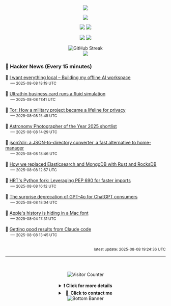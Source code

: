 <div align="center">
  <img src="https://readme-typing-svg.herokuapp.com?font=Fira+Code&weight=600&size=19&duration=3000&pause=1000&color=F7931A&center=true&vCenter=true&width=600&lines=%F0%9F%91%8B+Hi+%2C++I'm+(+Esmaeil+Asadi+%3C%3D%3E+%D8%A7%D8%B3%D9%80%D9%85%D9%80%D8%A7%D8%B9%D9%80%DB%8C%D9%80%D9%84+%D8%A7%D8%B3%D9%80%D8%AF%DB%8C+)"/>
</div>

<p align="center">
  <img src="http://github-profile-summary-cards.vercel.app/api/cards/profile-details?username=Null-Err0r&theme=gruvbox" />
</p>
<p align="center">
  <img src="http://github-profile-summary-cards.vercel.app/api/cards/repos-per-language?username=Null-Err0r&theme=gruvbox" />
  <img src="http://github-profile-summary-cards.vercel.app/api/cards/most-commit-language?username=Null-Err0r&theme=gruvbox" />
</p>
<p align="center">
  <img src="http://github-profile-summary-cards.vercel.app/api/cards/stats?username=Null-Err0r&theme=gruvbox" />
  <img src="http://github-profile-summary-cards.vercel.app/api/cards/productive-time?username=Null-Err0r&theme=gruvbox&utcOffset=8" />
</p>
<div align="center">
  <img src="https://streak-stats.demolab.com/?user=null-err0r&theme=gruvbox" alt="GitHub Streak" />
</div>
<div align="center">
  <img src="https://github-profile-trophy.vercel.app/?username=Null-Err0r&theme=gruvbox&no-frame=true&margin-w=15&margin-h=15&row=2&column=4" />
</div>


### 📰 Hacker News (Every 15 minutes)

<!-- HACKER_NEWS_START -->
🔹 <a href='https://instavm.io/blog/building-my-offline-ai-workspace' target='_blank' rel='noopener noreferrer'>I want everything local – Building my offline AI workspace</a><br>&nbsp;&nbsp;&nbsp;&nbsp;— <small>2025-08-08 18:19 UTC</small><br><br>
🔹 <a href='https://github.com/Nicholas-L-Johnson/flip-card' target='_blank' rel='noopener noreferrer'>Ultrathin business card runs a fluid simulation</a><br>&nbsp;&nbsp;&nbsp;&nbsp;— <small>2025-08-08 11:41 UTC</small><br><br>
🔹 <a href='https://thereader.mitpress.mit.edu/the-secret-history-of-tor-how-a-military-project-became-a-lifeline-for-privacy/' target='_blank' rel='noopener noreferrer'>Tor: How a military project became a lifeline for privacy</a><br>&nbsp;&nbsp;&nbsp;&nbsp;— <small>2025-08-08 15:45 UTC</small><br><br>
🔹 <a href='https://www.rmg.co.uk/whats-on/astronomy-photographer-year/galleries/2025-shortlist' target='_blank' rel='noopener noreferrer'>Astronomy Photographer of the Year 2025 shortlist</a><br>&nbsp;&nbsp;&nbsp;&nbsp;— <small>2025-08-08 14:29 UTC</small><br><br>
🔹 <a href='https://github.com/alurm/json2dir' target='_blank' rel='noopener noreferrer'>json2dir: a JSON-to-directory converter, a fast alternative to home-manager</a><br>&nbsp;&nbsp;&nbsp;&nbsp;— <small>2025-08-08 18:46 UTC</small><br><br>
🔹 <a href='https://radar.com/blog/high-performance-geocoding-in-rust' target='_blank' rel='noopener noreferrer'>How we replaced Elasticsearch and MongoDB with Rust and RocksDB</a><br>&nbsp;&nbsp;&nbsp;&nbsp;— <small>2025-08-08 12:57 UTC</small><br><br>
🔹 <a href='https://www.hudsonrivertrading.com/hrtbeat/inside-hrts-python-fork/' target='_blank' rel='noopener noreferrer'>HRT's Python fork: Leveraging PEP 690 for faster imports</a><br>&nbsp;&nbsp;&nbsp;&nbsp;— <small>2025-08-08 16:12 UTC</small><br><br>
🔹 <a href='https://simonwillison.net/2025/Aug/8/surprise-deprecation-of-gpt-4o/' target='_blank' rel='noopener noreferrer'>The surprise deprecation of GPT-4o for ChatGPT consumers</a><br>&nbsp;&nbsp;&nbsp;&nbsp;— <small>2025-08-08 18:04 UTC</small><br><br>
🔹 <a href='https://www.spacebar.news/apple-history-hiding-in-mac-font/' target='_blank' rel='noopener noreferrer'>Apple's history is hiding in a Mac font</a><br>&nbsp;&nbsp;&nbsp;&nbsp;— <small>2025-08-04 17:31 UTC</small><br><br>
🔹 <a href='https://www.dzombak.com/blog/2025/08/getting-good-results-from-claude-code/' target='_blank' rel='noopener noreferrer'>Getting good results from Claude code</a><br>&nbsp;&nbsp;&nbsp;&nbsp;— <small>2025-08-08 13:45 UTC</small><br><br>
<!-- HACKER_NEWS_END -->

<p align="right"><small>latest update: 
<!-- HACKER_NEWS_LAST_UPDATED -->2025-08-08 19:24:36 UTC<!-- /HACKER_NEWS_LAST_UPDATED -->
</small></p>

<hr>

<div align="center">
  <br> </br>
  <img src="https://ghvc.kabelkultur.se/?username=null-err0r&abbreviated=true&color=ff5500&label=%E2%81%AE%20%E2%81%AE%E2%81%AE%20%E2%81%AE%E2%81%AE%20%20%F0%9F%91%80%20%E2%81%AE%20%E2%81%AE%E2%81%AE%20%E2%81%AE%E2%81%AEVisitor%E2%81%AE%20%E2%81%AE%E2%81%AE%20%E2%81%AE%E2%81%AE%20%F0%9F%91%80%E2%81%AE%20%E2%81%AE%E2%81%AE%20%E2%81%AE%E2%81%AE%E2%81%AE%20%E2%81%AE%E2%81%AE%20%E2%81%AE%E2%81%AE⁮⁮" alt="Visitor Counter" />
  <br> </br>
</div>
<details align="center">
<summary> <b> ❗️ Click for more details</b> </summary>
<br>
<div align="center">
  <a href="https://next.ossinsight.io/widgets/official/analyze-user-contribution-time-distribution?user_id=19436819&period=all_times" target="_blank" style="display: block;">
    <picture>
      <source media="(prefers-color-scheme: dark)" srcset="https://next.ossinsight.io/widgets/official/analyze-user-contribution-time-distribution/thumbnail.png?user_id=19436819&period=all_times&image_size=auto&color_scheme=dark" width="700" height="auto">
      <img alt="Contribution Time Distribution" src="https://next.ossinsight.io/widgets/official/analyze-user-contribution-time-distribution/thumbnail.png?user_id=19436819&period=all_times&image_size=auto&color_scheme=dark" width="700" height="auto">
    </picture>
  </a>
</div>
<div align="center">
  <a href="https://next.ossinsight.io/widgets/official/compose-user-dashboard-stats?user_id=19436819" target="_blank" style="display: block;">
    <picture>
      <source media="(prefers-color-scheme: dark)" srcset="https://next.ossinsight.io/widgets/official/compose-user-dashboard-stats/thumbnail.png?user_id=19436819&image_size=auto&color_scheme=dark" width="700" height="auto">
      <img alt="Dashboard Stats" src="https://next.ossinsight.io/widgets/official/compose-user-dashboard-stats/thumbnail.png?user_id=19436819&image_size=auto&color_scheme=dark" width="700" height="auto">
    </picture>
  </a>
</div>
<div align="center">
  <a href="https://next.ossinsight.io/widgets/official/compose-org-activity-map?activity=stars&role=stars&owner_id=19436819&period=past_12_months" target="_blank" style="display: block;">
    <picture>
      <source media="(prefers-color-scheme: dark)" srcset="https://next.ossinsight.io/widgets/official/compose-org-activity-map/thumbnail.png?activity=stars&role=stars&owner_id=19436819&period=past_12_months&image_size=4x7&color_scheme=dark" width="700" height="auto">
      <img alt="Geographical Distribution" src="https://next.ossinsight.io/widgets/official/compose-org-activity-map/thumbnail.png?activity=stars&role=stars&owner_id=19436819&period=past_12_months&image_size=4x7&color_scheme=dark" width="700" height="auto">
    </picture>
  </a>
</div>
<div align="center">
  <img src="https://github-readme-activity-graph.vercel.app/graph?username=Null-Err0r&theme=gruvbox" alt="Activity Graph" />
</div>
<br>
</details>
<details align="center">
<summary> <b>  💬  Click to contact me</b> </summary>
<br>
<div align="center">
  <br><br>
  <a href="https://t.me/NullErr0r" target="_blank">
    <img src="https://img.shields.io/badge/Telegram-black?style=for-the-badge&logo=Telegram" alt="Telegram" />
  </a>
</div>
<br>
</details>
<div align="center">
  <img src="https://raw.githubusercontent.com/Trilokia/Trilokia/379277808c61ef204768a61bbc5d25bc7798ccf1/bottom_header.svg" alt="Bottom Banner" />
</div>
